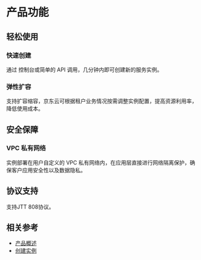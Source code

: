 # 产品功能

## 轻松使用

### 快速创建
通过 控制台或简单的 API 调用，几分钟内即可创建新的服务实例。

### 弹性扩容
支持扩容缩容，京东云可根据租户业务情况按需调整实例配置，提高资源利用率，降低使用成本。

## 安全保障
 
### VPC 私有网络
实例部署在用户自定义的 VPC 私有网络内，在应用层直接进行网络隔离保护，确保客户应用安全性以及数据隐私。

## 协议支持
支持JTT 808协议。

## 相关参考

- [产品概述](../Introduction/Product-Overview.md)
- [创建实例](../Getting-Started/Create-Instance.md)



